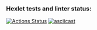 ### Hexlet tests and linter status:
[![Actions Status](https://github.com/NikolayZemelko/python-project-50/workflows/hexlet-check/badge.svg)](https://github.com/NikolayZemelko/python-project-50/actions)
[![asciicast](https://asciinema.org/a/A5cuYdluxwbfK8gcOKmCgPWb9.svg)](https://asciinema.org/a/A5cuYdluxwbfK8gcOKmCgPWb9)
